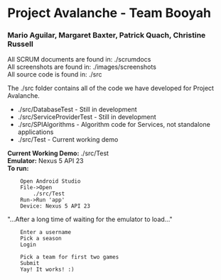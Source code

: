 # Project Avalanche - Team Booyah
### Mario Aguilar, Margaret Baxter, Patrick Quach, Christine Russell  
All SCRUM documents are found in: ./scrumdocs  
All screenshots are found in: ./images/screenshots  
All source code is found in: ./src

The ./src folder contains all of the code we have developed for Project Avalanche.  
* ./src/DatabaseTest - Still in development  
* ./src/ServiceProviderTest - Still in development  
* ./src/SPIAlgorithms - Algorithm code for Services, not standalone applications  
* ./src/Test - Current working demo  

**Current Working Demo:** ./src/Test  
**Emulator:** Nexus 5 API 23  
**To run:**

		Open Android Studio  
		File->Open  
			./src/Test		  
		Run->Run 'app'  
		Device: Nexus 5 API 23  
		
"...After a long time of waiting for the emulator to load..."  
		
		Enter a username  
		Pick a season  
		Login  
		
		Pick a team for first two games  
		Submit  
		Yay! It works! :)  
